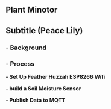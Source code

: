 ## Plant Minotor

## Subtitle (Peace Lily)

### - Background



### - Process

**- Set Up Feather Huzzah ESP8266 Wifi**


**- build a Soil Moisture Sensor**


**- Publish Data to MQTT**


